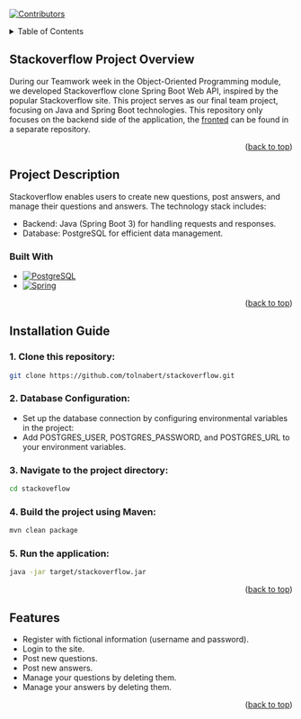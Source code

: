 <a name="readme-top"></a>
<!-- PROJECT SHIELDS -->
[![Contributors][contributors-shield]][contributors-url]

<!-- TABLE OF CONTENTS -->
<details>
  <summary>Table of Contents</summary>
  <ol>
    <li>
      <a href="#stackoverflow-project-overview">Stackoverflow Project Overview</a>
    </li>
    <li>
      <a href="#project-description">Project Description</a>
      <ul>
        <li>
           <a href="#built-with">Built With</a></li>
      </ul>
    </li>
    <li><a href="#installation-guide">Installation Guide</a></li>
    <li><a href="#features">Features</a></li>
  </ol>
</details>

## Stackoverflow Project Overview

During our Teamwork week in the Object-Oriented Programming module, we developed Stackoverflow clone Spring Boot Web API, inspired by the popular Stackoverflow site. This project serves as our final team project, focusing on Java and Spring Boot technologies. This repository only focuses on the backend side of the application, the [fronted](https://github.com/korodigergo/stackflow-react3) can be found in a separate repository.

<p align="right">(<a href="#readme-top">back to top</a>)</p>

## Project Description

Stackoverflow enables users to create new questions, post answers, and manage their questions and answers. The technology stack includes:

- Backend: Java (Spring Boot 3) for handling requests and responses.
- Database: PostgreSQL for efficient data management.


### Built With

* [![PostgreSQL][PostgreSQL.org]][PostgreSQL-url]
* [![Spring][Spring.io]][Spring-url]

<p align="right">(<a href="#readme-top">back to top</a>)</p>

## Installation Guide

### 1. Clone this repository:

   ```bash
   git clone https://github.com/tolnabert/stackoverflow.git
   ```

### 2. Database Configuration:

  - Set up the database connection by configuring environmental variables in the project:
  - Add POSTGRES_USER, POSTGRES_PASSWORD, and POSTGRES_URL to your environment variables.

### 3. Navigate to the project directory:

   ```bash
   cd stackoveflow
   ```

### 4. Build the project using Maven:

   ```bash
   mvn clean package
   ```

### 5. Run the application:

   ```bash
   java -jar target/stackoverflow.jar
   ```

<p align="right">(<a href="#readme-top">back to top</a>)</p>

## Features

- Register with fictional information (username and password).
- Login to the site.
- Post new questions.
- Post new answers.
- Manage your questions by deleting them.
- Manage your answers by deleting them.

<p align="right">(<a href="#readme-top">back to top</a>)</p>

<!-- MARKDOWN LINKS & IMAGES -->
[Spring-url]: https://spring.io/projects/spring-boot
[Spring.io]: https://img.shields.io/badge/Sring%20Boot-%236DB33F?style=for-the-badge&logo=springboot&logoColor=white
[PostgreSQL-url]: https://www.postgresql.org/
[PostgreSQL.org]: https://img.shields.io/badge/Postgre%20SQL-%234169E1?style=for-the-badge&logo=postgresql&logoColor=white
[contributors-shield]: https://img.shields.io/github/contributors/tolnabert/stackoverflow.svg?style=for-the-badge
[contributors-url]: https://github.com/tolnabert/stackoverflow/graphs/contributors
